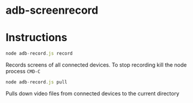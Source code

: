 # adb-screenrecord

# Instructions

```javascript
node adb-record.js record
```
Records screens of all connected devices. To stop recording kill the node process ```CMD-C```

```javascript
node adb-record.js pull
```
Pulls down video files from connected devices to the current directory

